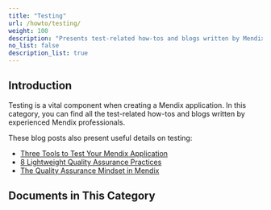 ```yaml
---
title: "Testing"
url: /howto/testing/
weight: 100
description: "Presents test-related how-tos and blogs written by Mendix professionals."
no_list: false
description_list: true
---
```


## Introduction

Testing is a vital component when creating a Mendix application. In this category, you can find all the test-related how-tos and blogs written by experienced Mendix professionals.

These blog posts also present useful details on testing:

* [Three Tools to Test Your Mendix Application](https://www.mendix.com/blog/three-tools-to-test-your-mendix-application/)
* [8 Lightweight Quality Assurance Practices](https://www.mendix.com/blog/8-lightweight-quality-assurance-practices/)
* [The Quality Assurance Mindset in Mendix](https://www.youtube.com/watch?v=hpJp-tAUn-g)

## Documents in This Category
